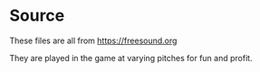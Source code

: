 # Source

These files are all from https://freesound.org

They are played in the game at varying pitches for fun and profit.